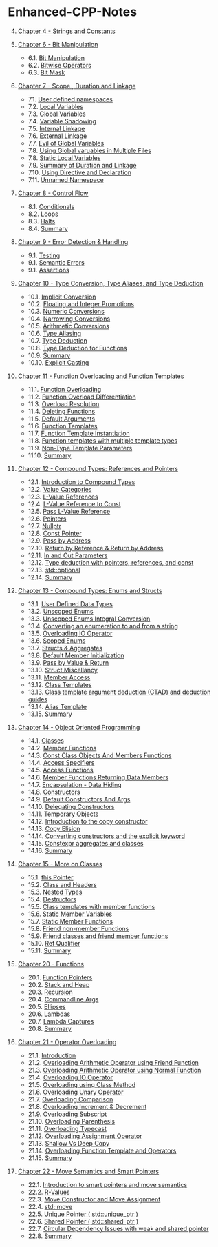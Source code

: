 # Enhanced-CPP-Notes



4. [Chapter 4 - Strings and Constants](./Constants%20and%20Strings/)

6. [Chapter 6 - Bit Manipulation](./Bit%20Manipulation)
    - 6.1. [Bit Manipulation](./Bit%20Manipulation/01_bitManipulation.cpp) 
    - 6.2. [Bitwise Operators]( ./Bit%20Manipulation/02_bitwiseOperator.cpp)
    - 6.3. [Bit Mask](./Bit%20Manipulation/03_bitMasks.cpp)

7. [Chapter 7 - Scope , Duration and Linkage](./Scope,%20Duration,%20and%20Linkage/)

    - 7.1. [User defined namespaces](./Scope,%20Duration,%20and%20Linkage/001_namespaces.cpp)
    - 7.2. [Local Variables ](./Scope,%20Duration,%20and%20Linkage/002_localVariables.cpp)
    - 7.3. [Global Variables](./Scope,%20Duration,%20and%20Linkage/003_globalVariables.cpp)
    - 7.4. [Variable Shadowing](./Scope,%20Duration,%20and%20Linkage/004_variableShadowing.cpp)
    - 7.5. [Internal Linkage](./Scope,%20Duration,%20and%20Linkage/005_internalLinkage.cpp)
    - 7.6. [External Linkage](./Scope,%20Duration,%20and%20Linkage/006_externalLinkage.cpp)
    - 7.7. [Evil of Global Variables](./Scope,%20Duration,%20and%20Linkage/007_evilOfGlobalVariables.cpp)
    - 7.8. [Using Global varuables in Multiple Files](./Scope,%20Duration,%20and%20Linkage/008_usingGlobalVariablesInMultipleFiles.cpp)
    - 7.8. [Static Local Variables](./Scope,%20Duration,%20and%20Linkage/009_staticLocal.cpp)
    - 7.9. [Summary of Duration and Linkage](./Scope,%20Duration,%20and%20Linkage/010_Summary.cpp)
    - 7.10. [Using Directive and Declaration](./Scope,%20Duration,%20and%20Linkage/011_usingDirectiveAndDeclaration.cpp)
    - 7.11. [Unnamed Namespace](./Scope,%20Duration,%20and%20Linkage/012_unamedNamespaces.cpp)

8. [Chapter 8 - Control Flow ](./Control%20Flow/)

    - 8.1. [Conditionals](./Control%20Flow/001_Conditionals.cpp)
    - 8.2. [Loops](./Control%20Flow/002_Loops.cpp)
    - 8.3. [Halts](./Control%20Flow/003_Halts.cpp)
    - 8.4. [Summary](./Control%20Flow/Summary.cpp)

9. [Chapter 9 - Error Detection & Handling](./Error%20Detection%20and%20Handling/)

    - 9.1. [Testing](./Error%20Detection%20and%20Handling/001_testing.cpp)
    - 9.1. [Semantic Errors ](./Error%20Detection%20and%20Handling/002_semanticErrors.cpp)
    - 9.1. [Assertions](./Error%20Detection%20and%20Handling/003_assertion.cpp)

10. [Chapter 10 - Type Conversion, Type Aliases, and Type Deduction](./Type%20Conversion,%20Type%20Aliases,%20and%20Type%20Deduction/)

    - 10.1. [Implicit Conversion](./Type%20Conversion,%20Type%20Aliases,%20and%20Type%20Deduction/001_implicitConversion.cpp)
    - 10.2. [Floating and Integer Promotions](./Type%20Conversion,%20Type%20Aliases,%20and%20Type%20Deduction/002_floatingPointAndIntergralPromotions.cpp)
    - 10.3. [Numeric Conversions](./Type%20Conversion,%20Type%20Aliases,%20and%20Type%20Deduction/003_numericConversions.cpp)
    - 10.4. [Narrowing Conversions](./Type%20Conversion,%20Type%20Aliases,%20and%20Type%20Deduction/004_narrowingConversions.cpp)
    - 10.5. [Arithmetic Conversions](./Type%20Conversion,%20Type%20Aliases,%20and%20Type%20Deduction/005_arithmeticConversions.cpp)
    - 10.6. [Type Aliasing](./Type%20Conversion,%20Type%20Aliases,%20and%20Type%20Deduction/006_typeAliasing.cpp)
    - 10.7. [Type Deduction](./Type%20Conversion,%20Type%20Aliases,%20and%20Type%20Deduction/007_typeDeduction.cpp)
    - 10.8. [Type Deduction for Functions](./Type%20Conversion,%20Type%20Aliases,%20and%20Type%20Deduction/008_typeDeductionsForFunctions.cpp)
    - 10.9. [Summary](./Type%20Conversion,%20Type%20Aliases,%20and%20Type%20Deduction/009_summary.cpp)
    - 10.10. [Explicit Casting](./Type%20Conversion,%20Type%20Aliases,%20and%20Type%20Deduction/010_explicitCasting.cpp)

11. [Chapter 11 - Function Overloading and Function Templates](./Function%20Overloading%20and%20Function%20Templates/)

    - 11.1. [Function Overloading](./Function%20Overloading%20and%20Function%20Templates/001_functionOverloading.cpp)
    - 11.2. [Function Overload Differentiation](./Function%20Overloading%20and%20Function%20Templates/002_functionOverloadDifferentiation.cpp)
    - 11.3. [Overload Resolution](./Function%20Overloading%20and%20Function%20Templates/003_overloadResolution.cpp)
    - 11.4. [Deleting Functions](./Function%20Overloading%20and%20Function%20Templates/004_deletingFunctions.cpp)
    - 11.5. [Default Arguments](./Function%20Overloading%20and%20Function%20Templates/005_defaultArguments.cpp)
    - 11.6. [Function Templates](./Function%20Overloading%20and%20Function%20Templates/006_functionTemplates.cpp)
    - 11.7. [Function Template Instantiation](./Function%20Overloading%20and%20Function%20Templates/007_functionTemplateInstantiation.cpp)
    - 11.8. [Function templates with multiple template types](./Function%20Overloading%20and%20Function%20Templates/008_functionTemplateMultipleTemplateTypes.cpp)
    - 11.9. [Non-Type Template Parameters](./Function%20Overloading%20and%20Function%20Templates/009_nonTypeTemplateParameters.cpp)
    - 11.10. [Summary](./Function%20Overloading%20and%20Function%20Templates/010_Summary.cpp)

12. [Chapter 12 - Compound Types: References and Pointers](./Compound%20Types%20-%20References%20and%20Pointers/)

    - 12.1. [Introduction to Compound Types](./Compound%20Types%20-%20References%20and%20Pointers/001_compoundTypes.cpp)
    - 12.2. [Value Categories](./Compound%20Types%20-%20References%20and%20Pointers/002_valueCategories.cpp)
    - 12.3. [L-Value References](./Compound%20Types%20-%20References%20and%20Pointers/003_lvalueRefrences.cpp)
    - 12.4. [L-Value Reference to Const](./Compound%20Types%20-%20References%20and%20Pointers/004_lvalueRefToConst.cpp)
    - 12.5. [Pass L-Value Reference](./Compound%20Types%20-%20References%20and%20Pointers/005_passLValueRef.cpp)
    - 12.6. [Pointers](./Compound%20Types%20-%20References%20and%20Pointers/006_pointers.cpp)
    - 12.7. [Nullptr](./Compound%20Types%20-%20References%20and%20Pointers/007_nullptr.cpp)
    - 12.8. [Const Pointer](./Compound%20Types%20-%20References%20and%20Pointers/008_constPointer.cpp)
    - 12.9. [Pass by Address](./Compound%20Types%20-%20References%20and%20Pointers/009_passByAddress.cpp)
    - 12.10. [Return by Reference & Return by Address](./Compound%20Types%20-%20References%20and%20Pointers/010_returnByRefAndreturnByAdd.cpp)
    - 12.11. [In and Out Parameters](./Compound%20Types%20-%20References%20and%20Pointers/011_inAndoutParameters.cpp)
    - 12.12. [Type deduction with pointers, references, and const](./Compound%20Types%20-%20References%20and%20Pointers/012_typeDeduction.cpp)
    - 12.13. [std::optional](./Compound%20Types%20-%20References%20and%20Pointers/013_optional.cpp)
    - 12.14. [Summary ](./Compound%20Types%20-%20References%20and%20Pointers/014_summary.cpp)

13. [Chapter 13 - Compound Types: Enums and Structs](./Compound%20Types:%20Enums%20and%20Structs/)

    - 13.1. [User Defined Data Types](./Compound%20Types:%20Enums%20and%20Structs/001_userDefinedDataTypes.cpp)
    - 13.2. [Unscoped Enums](./Compound%20Types:%20Enums%20and%20Structs/002_unscopedEnums.cpp)
    - 13.3. [Unscoped Enums Integral Conversion](./Compound%20Types:%20Enums%20and%20Structs/003_unscopedEnumsIntergralConversion.cpp)
    - 13.4. [Converting an enumeration to and from a string](./Compound%20Types:%20Enums%20and%20Structs/004_enumToFromString.cpp)
    - 13.5. [Overloading IO Operator](./Compound%20Types:%20Enums%20and%20Structs/005_overloadingIO.cpp)
    - 13.6. [Scoped Enums](./Compound%20Types:%20Enums%20and%20Structs/006_scopedEnums.cpp)
    - 13.7. [Structs & Aggregates](./Compound%20Types:%20Enums%20and%20Structs/007_structs.cpp)
    - 13.8. [Default Member Initialization](./Compound%20Types:%20Enums%20and%20Structs/008_defaultMemberInit.cpp)
    - 13.9. [Pass by Value & Return](./Compound%20Types:%20Enums%20and%20Structs/009_passbyValueAndReturn.cpp)
    - 13.10. [Struct Miscellancy](./Compound%20Types:%20Enums%20and%20Structs/010_structMiscellany.cpp)
    - 13.11. [Member Access](./Compound%20Types:%20Enums%20and%20Structs/011_memberAccess.cpp)
    - 13.12. [Class Templates](./Compound%20Types:%20Enums%20and%20Structs/012_classTemplates.cpp)
    - 13.13. [Class template argument deduction (CTAD) and deduction guides](./Compound%20Types:%20Enums%20and%20Structs/013_ctad.cpp)
    - 13.14. [Alias Template](./Compound%20Types:%20Enums%20and%20Structs/014_aliasTemplate.cpp)
    - 13.15. [Summary](./Compound%20Types:%20Enums%20and%20Structs/015_summary.cpp)

14. [Chapter 14 - Object Oriented Programming](./Object%20Oriented%20Programming/)

    - 14.1. [Classes](./Object%20Oriented%20Programming/001_classes.cpp)
    - 14.2. [Member Functions](./Object%20Oriented%20Programming/002_memberFunctions.cpp)
    - 14.3. [Const Class Objects And Members Functions](./Object%20Oriented%20Programming/003_const_classObjectsAndMembers.cpp)
    - 14.4. [Access Specifiers](./Object%20Oriented%20Programming/004_accessSpecifiers.cpp)
    - 14.5. [Access Functions](./Object%20Oriented%20Programming/005_accessFunctions.cpp)
    - 14.6. [Member Functions Returning Data Members](./Object%20Oriented%20Programming/006_memberFunctionsReturn.cpp)
    - 14.7. [Encapsulation - Data Hiding](./Object%20Oriented%20Programming/007_encapsulation.cpp)
    - 14.8. [Constructors](./Object%20Oriented%20Programming/008_constructors.cpp)
    - 14.9. [Default Constructors And Args](./Object%20Oriented%20Programming/009_defaultConstructorAndArgs.cpp)
    - 14.10. [Delegating Constructors](./Object%20Oriented%20Programming/010_delegatingConstructors.cpp)
    - 14.11. [Temporary Objects](./Object%20Oriented%20Programming/011_temporaryObjects.cpp)
    - 14.12. [Introduction to the copy constructor](./Object%20Oriented%20Programming/)
    - 14.13. [Copy Elision](./Object%20Oriented%20Programming/013_copyElision.cpp)
    - 14.14. [Converting constructors and the explicit keyword](./Object%20Oriented%20Programming/014_convertConstructorAndExplicit.cpp)
    - 14.15. [Constexpr aggregates and classes](./Object%20Oriented%20Programming/015_consexprAggregates.cpp)
    - 14.16. [Summary](./Object%20Oriented%20Programming/016_summary.cpp)

15. [Chapter 15 - More on Classes](./More%20on%20Classes/)

    - 15.1. [this Pointer](./More%20on%20Classes/001_thisPointer.cpp)
    - 15.2. [Class and Headers](./More%20on%20Classes/002_classAndHeaders.cpp)
    - 15.3. [Nested Types](./More%20on%20Classes/003_nestedTypes.cpp)
    - 15.4. [Destructors](./More%20on%20Classes/004_destructors.cpp)
    - 15.5. [Class templates with member functions](./More%20on%20Classes/005_classTemplatesAndMemberFunctions.cpp)
    - 15.6. [Static Member Variables](./More%20on%20Classes/006_staticMemberVariables.cpp)
    - 15.7. [Static Member Functions](./More%20on%20Classes/007_staticMemberFunctions.cpp)
    - 15.8. [Friend non-member Functions](./More%20on%20Classes/008_friendNonMemberFunctions.cpp)
    - 15.9. [Friend classes and friend member functions](./More%20on%20Classes/009_friendClassAndMemberFunctions.cpp)
    - 15.10. [Ref Qualifier](./More%20on%20Classes/010_refQualifier.cpp)
    - 15.11. [Summary](./More%20on%20Classes/011_Summary.cpp)

20. [Chapter 20 - Functions](./Function%20Pointers/)

    - 20.1. [Function Pointers](./Function%20Pointers/001_functionPointers.cpp)
    - 20.2. [Stack and Heap](./Function%20Pointers/002_stackAndHeap.cpp)
    - 20.3. [Recursion](./Function%20Pointers/003_recursion.cpp)
    - 20.4. [Commandline Args](./Function%20Pointers/004_commandLineArgs.cpp)
    - 20.5. [Ellipses](./Function%20Pointers/005_ellipses.cpp)
    - 20.6. [Lambdas](./Function%20Pointers/006_lambdas.cpp)
    - 20.7. [Lambda Captures](./Function%20Pointers/007_lambdaCaptures.cpp)
    - 20.8. [Summary](./Function%20Pointers/008_summary.cpp)

21. [Chapter 21 - Operator Overloading](./Operator%20Overloading/)

    - 21.1. [Introduction](./Operator%20Overloading/001_intro.cpp)
    - 21.2. [Overloading Arithmetic Operator using Friend Function](./Operator%20Overloading/002_overloadingArithmeticUsingFriend.cpp)
    - 21.3. [Overloading Arithmetic Operator using Normal Function](./Operator%20Overloading/003_overloadingArithmeticUsingNormal.cpp)
    - 21.4. [Overloading IO Operator](./Operator%20Overloading/004_overloadingIOOperator.cpp)
    - 21.5. [Overloading using Class Method](./Operator%20Overloading/005_overloadingUsingMethod.cpp)
    - 21.6. [Overloading Unary Operator](./Operator%20Overloading/006_overloadingUnary.cpp)
    - 21.7. [Overloading Comparison](./Operator%20Overloading/007_overloadingComparison.cpp)
    - 21.8. [Overloading Increment & Decrement](./Operator%20Overloading/008_overloadingIncrementDecrement.cpp)
    - 21.9. [Overloading Subscript](./Operator%20Overloading/009_overloadingSubscript.cpp)
    - 21.10. [Overloading Parenthesis](./Operator%20Overloading/010_overloadingParenthesis.cpp)
    - 21.11. [Overloading Typecast](./Operator%20Overloading/011_overloadTypecast.cpp)
    - 21.12. [Overloading Assignment Operator](./Operator%20Overloading/012_overloadingAssignment.cpp)
    - 21.13. [Shallow Vs Deep Copy](./Operator%20Overloading/013_shallowVsDeepCopy.cpp)
    - 21.14. [Overloading Function Template and Operators](./Operator%20Overloading/014_overloadingFunctionTemplateAndOperators.cpp)
    - 21.15. [Summary](./Operator%20Overloading/015_summary.cpp)

22. [Chapter 22 - Move Semantics and Smart Pointers](./Move%20Semantics%20and%20Smart%20Pointers/)

    - 22.1. [Introduction to smart pointers and move semantics](./Move%20Semantics%20and%20Smart%20Pointers/001_introduction.cpp)
    - 22.2. [R-Values](./Move%20Semantics%20and%20Smart%20Pointers/002_rvalues.cpp)
    - 22.3. [Move Constructor and Move Assignment](./Move%20Semantics%20and%20Smart%20Pointers/003_moveConstructorAndAssignment.cpp)
    - 22.4. [std::move](./Move%20Semantics%20and%20Smart%20Pointers/004_std::move.cpp)
    - 22.5. [Unique Pointer ( std::unique_ptr )](./Move%20Semantics%20and%20Smart%20Pointers/005_uniquePointer.cpp)
    - 22.6. [Shared Pointer ( std::shared_ptr )](./Move%20Semantics%20and%20Smart%20Pointers/006_sharedPointer.cpp)
    - 22.7. [Circular Dependency Issues with weak and shared pointer](./Move%20Semantics%20and%20Smart%20Pointers/007_circularDependencyIssue.cpp)
    - 22.8. [Summary](./Move%20Semantics%20and%20Smart%20Pointers/008_summary.cpp)




